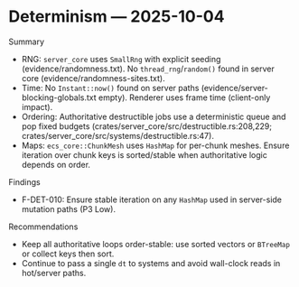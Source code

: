 # Determinism — 2025-10-04

Summary
- RNG: `server_core` uses `SmallRng` with explicit seeding (evidence/randomness.txt). No `thread_rng`/`random()` found in server core (evidence/randomness-sites.txt).
- Time: No `Instant::now()` found on server paths (evidence/server-blocking-globals.txt empty). Renderer uses frame time (client-only impact).
- Ordering: Authoritative destructible jobs use a deterministic queue and pop fixed budgets (crates/server_core/src/destructible.rs:208,229; crates/server_core/src/systems/destructible.rs:47).
- Maps: `ecs_core::ChunkMesh` uses `HashMap` for per-chunk meshes. Ensure iteration over chunk keys is sorted/stable when authoritative logic depends on order.

Findings
- F-DET-010: Ensure stable iteration on any `HashMap` used in server-side mutation paths (P3 Low).

Recommendations
- Keep all authoritative loops order-stable: use sorted vectors or `BTreeMap` or collect keys then sort.
- Continue to pass a single `dt` to systems and avoid wall-clock reads in hot/server paths.

